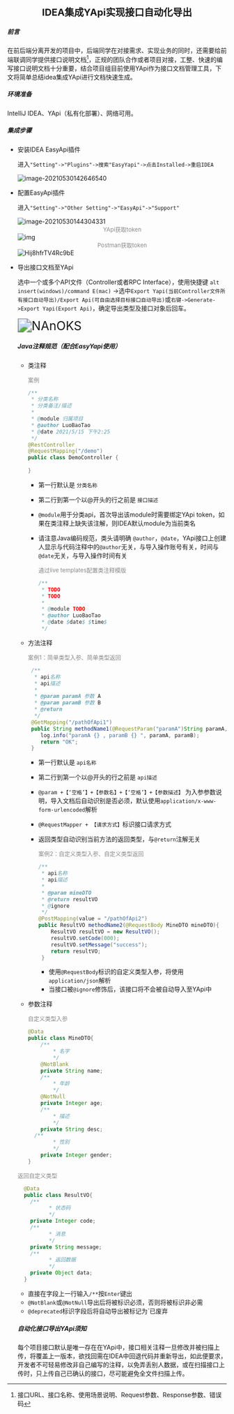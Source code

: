 <div align="center" style="font-size:22px; font-weight:bold">IDEA集成YApi实现接口自动化导出</div>

##### 前言

在前后端分离开发的项目中，后端同学在对接需求、实现业务的同时，还需要给前端联调同学提供接口说明文档[^ 标准接口文档内容]，正规的团队合作或者项目对接，工整、快速的编写接口说明文档十分重要，结合项目组目前使用YApi作为接口文档管理工具，下文将简单总结idea集成YApi进行文档快速生成。

##### 环境准备

IntelliJ IDEA、YApi（私有化部署）、网络可用。

##### 集成步骤

+ 安装IDEA EasyApi插件

  进入`"Setting"->"Plugins"->搜索"EasyYapi"->点击Installed->重启IDEA`

  <img src="/Users/mlamp/Library/Application Support/typora-user-images/image-20210530142646540.png" alt="image-20210530142646540" style="zoom:100%;" />

+ 配置EasyApi插件

  进入`"Setting"->"Other Setting"->"EasyApi"->"Support"`

  <img src="/Users/mlamp/Library/Application Support/typora-user-images/image-20210530144304331.png" alt="image-20210530144304331" style="zoom:100%;" />

  <div align = 'center'><font size="2" color = "#888888">YApi获取token</font></div>

  <img src="https://i.loli.net/2020/08/10/JhT3GEBcx47PuAv.png" alt="img" style="zoom:100%;" />

  <div align = 'center'><font size="2" color = "#888888">Postman获取token</font></div>

  <img src="/Users/mlamp/Documents/Postman.png" alt="Hij8hfrTV4Rc9bE" style="zoom:100%;" />

+ 导出接口文档至YApi

  选中一个或多个API文件（Controller或者RPC Interface），使用快捷键 `alt insert(windows)/command E(mac)` ->选中`Export Yapi(当前Controller文件所有接口自动导出)/Export Api(可自由选择目标接口自动导出)`或`右键->Generate->Export Yapi(Export Api)`，确定导出类型及接口对象后回车。

  <img src="/Users/mlamp/Documents/NAnOKS.gif" alt="NAnOKS" style="zoom:200%;" />

  

  ##### Java注释规范（配合EasyYapi使用）

  + 类注释

    <div><font color="#888888" size="2.9">案例</font></div>

    ```java
    /**
     * 分类名称
     * 分类备注/描述
     *
     * @module 归属项目
     * @author LuoBaoTao
     * @date 2021/5/15 下午2:25
     */
    @RestController
    @RequestMapping("/demo")
    public class DemoController {
      
    }
    ```

    + 第一行默认是 `分类名称`

    + 第二行到第一个以@开头的行之前是 `接口描述`

    + `@module`用于分类api，首次导出该module时需要绑定YApi token，如果在类注释上缺失该注解，则IDEA默认module为当前类名

    + 请注意Java编码规范，类头请明确 `@author`，`@date`，YApi接口上创建人显示与代码注释中的`@author`无关，与导入操作账号有关，时间与`@date`无关，与导入操作时间有关

      <div><font color="#888888" size="2.9">通过live templates配置类注释模版</font></div>

      ```java
      /**
       * TODO
       * TODO
       *
       * @module TODO
       * @author LuoBaoTao
       * @date $date$ $time$
       */
      ```

  + 方法注释

    <div><font color="#888888" size="2.9">案例1：简单类型入参、简单类型返回</font></div>

    ```java
     /**
      * api名称
      * api描述
      *
      * @param paramA 参数 A
      * @param paramB 参数 B
      * @return
      */
     @GetMapping("/pathOfApi1")
     public String methodName1(@RequestParam("paramA")String paramA, @RequestParam("paramB")String paramB){
        log.info("paramA {} , paramB {} ", paramA, paramB);
        return "OK";
     }
    ```

    + 第一行默认是 `api名称`

    + 第二行到第一个以@开头的行之前是 `api描述`

    + `@param +【‘空格’】+【参数名】+【‘空格’】+【参数描述】` 为入参参数说明，导入文档后自动识别是否必须，默认使用`application/x-www-form-urlencoded`解析

    + `@RequestMapper + 【请求方式】`标识接口请求方式

    + 返回类型自动识别当前方法的返回类型，与`@return`注解无关

      <div><font color="#888888" size="2.9">案例2：自定义类型入参、自定义类型返回</font></div>

      ```java
      /**
       * api名称
       * api描述
       * 
       * @param mineDTO
       * @return resultVO
       * @ignore
       */
      @PostMapping(value = "/pathOfApi2")
      public ResultVO methodName2(@RequestBody MineDTO mineDTO){
          ResultVO resultVO = new ResultVO();
          resultVO.setCode(000);
          resultVO.setMessage("success");
          return resultVO;
       }
      ```
      
      + 使用`@RequestBody`标识的自定义类型入参，将使用`application/json`解析
      + 当接口被`@ignore`修饰后，该接口将不会被自动导入至YApi中
    
  + 参数注释
  
    <div><font color="#888888" size="2.9">自定义类型入参</font></div>
  
    ```java
    @Data
    public class MineDTO{
    	/**
    		* 名字
    		*/
    	@NotBlank
    	private String name;
    	/**
    		* 年龄
    		*/
    	@NotNull
    	private Integer age;
    	/**
    		* 描述
    		*/
    	private String desc;
      /**
    		* 性别
    		*/
     	private Integer gender;
    }
    ```
    
  <div><font color="#888888" size="2.9">返回自定义类型</font></div>
    
  ```java
    @Data
    public class ResultVO{
      /**
    		* 状态码
    		*/
      private Integer code;
      /**
    		* 消息
    		*/
      private String message;
      /**
    		* 返回数据
    		*/
      private Object data;
    }
    ```
    
    + 直接在字段上一行输入`/**`按`Enter`键出
    + `@NotBlank`或`@NotNull`导出后将被标识必须，否则将被标识非必需
  + `@deprecated`标识字段后将自动导出被标记为`已废弃

  ##### 自动化接口导出YApi须知
  
  每个项目接口默认是唯一存在在YApi中，接口相关注释一旦修改并被扫描上传，将覆盖上一版本，欲找回需在IDEA中回退代码并重新导出，如此便要求，开发者不可轻易修改非自己编写的注释，以免弄丢别人数据，或在扫描接口上传时，只上传自己已确认的接口，尽可能避免全文件扫描上传。

[^ 标准接口文档内容]: 接口URL、接口名称、使用场景说明、Request参数、Response参数、错误码